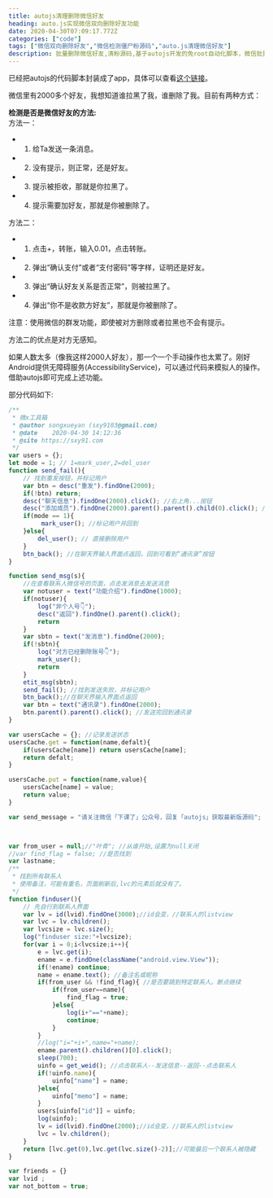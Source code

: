 ```yaml
---
title: autojs清理删除微信好友
heading: auto.js实现微信双向删除好友功能
date: 2020-04-30T07:09:17.772Z
categories: ["code"]
tags: ["微信双向删除好友","微信检测僵尸粉源码","auto.js清理微信好友"]
description: 批量删除微信好友,清粉源码,基于autojs开发的免root自动化脚本，微信批量删除朋友圈脚本,使用auto.js编写的免root运行。autojs微信群自动添加好友。2020微信检测删除好友代码。
---
```



已经把autojs的代码脚本封装成了app，具体可以查看[这个链接](https://www.sxy91.com/posts/wxtool/)。


微信里有2000多个好友，我想知道谁拉黑了我，谁删除了我。目前有两种方式：

**检测是否是微信好友的方法:**  
方法一：  
- 1. 给Ta发送一条消息。
- 2. 没有提示，则正常，还是好友。
- 3. 提示被拒收，那就是你拉黑了。
- 4. 提示需要加好友，那就是你被删除了。

方法二： 
- 1. 点击+，转账，输入0.01，点击转账。
- 2. 弹出“确认支付”或者“支付密码”等字样，证明还是好友。
- 3. 弹出“确认好友关系是否正常”，则被拉黑了。
- 4. 弹出“你不是收款方好友”，那就是你被删除了。

注意：使用微信的群发功能，即使被对方删除或者拉黑也不会有提示。


方法二的优点是对方无感知。

如果人数太多（像我这样2000人好友），那一个一个手动操作也太累了。刚好Android提供无障碍服务(AccessibilityService)，可以通过代码来模拟人的操作。借助autojs即可完成上述功能。


部分代码如下:
```javascript
/**
 * 微x工具箱
 * @author songxueyan (sxy9103@gmail.com)
 * @date    2020-04-30 14:12:36
 * @site https://sxy91.com
 */
var users = {};
let mode = 1; // 1=mark_user,2=del_user
function send_fail(){
    // 找到重发按钮，并标记用户
    var btn = desc("重发").findOne(2000);
    if(!btn) return;
    desc("聊天信息").findOne(2000).click(); //右上角...按钮 
    desc("添加成员").findOne(2000).parent().parent().child(0).click(); //通过添加成员找到个人头像并点击
    if(mode == 1){
         mark_user(); //标记用户并回到
    }else{
        del_user(); // 直接删除用户
    }
    btn_back(); //在聊天界输入界面点返回，回到可看到“通讯录”按钮
}

function send_msg(s){
    //在查看联系人微信号的页面，点击发消息去发送消息
    var notuser = text("功能介绍").findOne(1000);
    if(notuser){
        log("非个人号👇");
        desc("返回").findOne().parent().click();
        return
    }
    var sbtn = text("发消息").findOne(2000);
    if(!sbtn){
        log("对方已经删除账号👇");
        mark_user();
        return
    }
    etit_msg(sbtn);
    send_fail(); //找到发送失败，并标记用户
    btn_back();//在聊天界输入界面点返回
    var btn = text("通讯录").findOne(2000); 
    btn.parent().parent().click(); //发送完回到通讯录    
}

var usersCache = {}; //记录发送状态
usersCache.get = function(name,defalt){
    if(usersCache[name]) return usersCache[name];
    return defalt;
}

usersCache.put = function(name,value){
    usersCache[name] = value;
    return value;
}

var send_message = "请关注微信「下课了」公众号，回复「autojs」获取最新版源码";



var from_user = null;//"叶青"; //从谁开始,设置为null关闭
//var find_flag = false; //是否找到
var lastname;
/**
 * 找到所有联系人
 * 使用备注，可能有重名，页面刷新后,lvc的元素后就没有了。
 */
function finduser(){
    // 先自行到联系人界面
    var lv = id(lvid).findOne(3000);//id会变，//联系人的listview
    var lvc = lv.children();
    var lvcsize = lvc.size();
    log("finduser size:"+lvcsize);
    for(var i = 0;i<lvcsize;i++){
        e = lvc.get(i);
        ename = e.findOne(className("android.view.View"));
        if(!ename) continue;
        name = ename.text(); //备注名或昵称
        if(from_user && !find_flag){ //是否要跳到特定联系人。断点继续
            if(from_user==name){
                find_flag = true;
            }else{
                log(i+"=="+name);
                continue;
            }
        }
        //log("i="+i+",name="+name);
        ename.parent().children()[0].click();
        sleep(700);
        uinfo = get_weid(); //点击联系人--发送信息--返回--点击联系人
        if(!uinfo.name){
            uinfo["name"] = name;
        }else{
            uinfo["memo"] = name;
        }
        users[uinfo["id"]] = uinfo;
        log(uinfo);
        lv = id(lvid).findOne(2000);//id会变，//联系人的listview
        lvc = lv.children();
    }
    return [lvc.get(0),lvc.get(lvc.size()-2)];//可能最后一个联系人被隐藏
}

var friends = {}
var lvid ;
var not_bottom = true;
```


